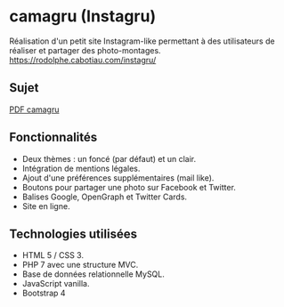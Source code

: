 # camagru (Instagru)

Réalisation d'un petit site Instagram-like permettant à des utilisateurs de réaliser et partager des photo-montages.
https://rodolphe.cabotiau.com/instagru/

## Sujet

[PDF camagru](https://github.com/Rorothejedi/camagru/blob/master/camagru.fr.pdf)

## Fonctionnalités

 - Deux thèmes : un foncé (par défaut) et un clair.
 - Intégration de mentions légales.
 - Ajout d'une préférences supplémentaires (mail like).
 - Boutons pour partager une photo sur Facebook et Twitter.
 - Balises Google, OpenGraph et Twitter Cards.
 - Site en ligne.

## Technologies utilisées

 - HTML 5 / CSS 3.
 - PHP 7 avec une structure MVC.
 - Base de données relationnelle MySQL.
 - JavaScript vanilla.
 - Bootstrap 4
